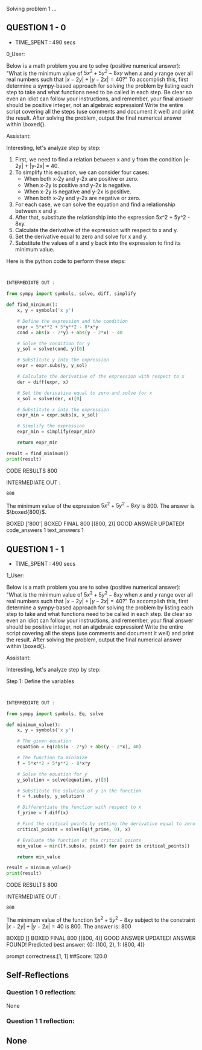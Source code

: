 Solving problem 1 ...



## QUESTION 1 - 0 
- TIME_SPENT : 490 secs

0_User:

Below is a math problem you are to solve (positive numerical answer):
"What is the minimum value of $5x^2+5y^2-8xy$ when $x$ and $y$ range over all real numbers such that $|x-2y| + |y-2x| = 40$?"
To accomplish this, first determine a sympy-based approach for solving the problem by listing each step to take and what functions need to be called in each step. Be clear so even an idiot can follow your instructions, and remember, your final answer should be positive integer, not an algebraic expression!
Write the entire script covering all the steps (use comments and document it well) and print the result. After solving the problem, output the final numerical answer within \boxed{}.

Assistant: 

Interesting, let's analyze step by step:


1. First, we need to find a relation between x and y from the condition |x-2y| + |y-2x| = 40.
2. To simplify this equation, we can consider four cases:
   - When both x-2y and y-2x are positive or zero.
   - When x-2y is positive and y-2x is negative.
   - When x-2y is negative and y-2x is positive.
   - When both x-2y and y-2x are negative or zero.
3. For each case, we can solve the equation and find a relationship between x and y.
4. After that, substitute the relationship into the expression 5x^2 + 5y^2 - 8xy.
5. Calculate the derivative of the expression with respect to x and y.
6. Set the derivative equal to zero and solve for x and y.
7. Substitute the values of x and y back into the expression to find its minimum value.

Here is the python code to perform these steps:

```python


INTERMEDIATE OUT :

from sympy import symbols, solve, diff, simplify

def find_minimum():
    x, y = symbols('x y')

    # Define the expression and the condition
    expr = 5*x**2 + 5*y**2 - 8*x*y
    cond = abs(x - 2*y) + abs(y - 2*x) - 40

    # Solve the condition for y
    y_sol = solve(cond, y)[0]

    # Substitute y into the expression
    expr = expr.subs(y, y_sol)

    # Calculate the derivative of the expression with respect to x
    der = diff(expr, x)

    # Set the derivative equal to zero and solve for x
    x_sol = solve(der, x)[0]

    # Substitute x into the expression
    expr_min = expr.subs(x, x_sol)

    # Simplify the expression
    expr_min = simplify(expr_min)

    return expr_min

result = find_minimum()
print(result)
```

CODE RESULTS 800

INTERMEDIATE OUT :
```output
800
```
The minimum value of the expression $5x^2 + 5y^2 - 8xy$ is $800$. The answer is $\boxed{800}$.

BOXED ['800']
BOXED FINAL 800
[(800, 2)]
GOOD ANSWER UPDATED!
code_answers 1 text_answers 1



## QUESTION 1 - 1 
- TIME_SPENT : 490 secs

1_User:

Below is a math problem you are to solve (positive numerical answer):
"What is the minimum value of $5x^2+5y^2-8xy$ when $x$ and $y$ range over all real numbers such that $|x-2y| + |y-2x| = 40$?"
To accomplish this, first determine a sympy-based approach for solving the problem by listing each step to take and what functions need to be called in each step. Be clear so even an idiot can follow your instructions, and remember, your final answer should be positive integer, not an algebraic expression!
Write the entire script covering all the steps (use comments and document it well) and print the result. After solving the problem, output the final numerical answer within \boxed{}.

Assistant: 

Interesting, let's analyze step by step:



Step 1: Define the variables
```python


INTERMEDIATE OUT :

from sympy import symbols, Eq, solve

def minimum_value():
    x, y = symbols('x y')

    # The given equation
    equation = Eq(abs(x - 2*y) + abs(y - 2*x), 40)

    # The function to minimize
    f = 5*x**2 + 5*y**2 - 8*x*y

    # Solve the equation for y
    y_solution = solve(equation, y)[0]

    # Substitute the solution of y in the function
    f = f.subs(y, y_solution)

    # Differentiate the function with respect to x
    f_prime = f.diff(x)

    # Find the critical points by setting the derivative equal to zero
    critical_points = solve(Eq(f_prime, 0), x)

    # Evaluate the function at the critical points
    min_value = min([f.subs(x, point) for point in critical_points])

    return min_value

result = minimum_value()
print(result)
```

CODE RESULTS 800

INTERMEDIATE OUT :
```output
800
```
The minimum value of the function $5x^2+5y^2-8xy$ subject to the constraint $|x-2y| + |y-2x| = 40$ is 800. The answer is: $800$

BOXED []
BOXED FINAL 800
[(800, 4)]
GOOD ANSWER UPDATED!
ANSWER FOUND!
Predicted best answer: {0: (100, 2), 1: (800, 4)}

prompt correctness:[1, 1]
##Score: 120.0

## Self-Reflections

### Question 1 0 reflection:
None
### Question 1 1 reflection:
None
---

